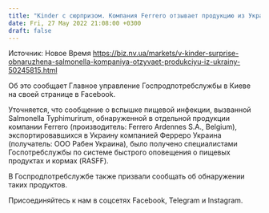 ```yaml
---
title: "Kinder с сюрпризом. Компания Ferrero отзывает продукцию из Украины из-за вспышки сальмонеллы"
date: Fri, 27 May 2022 21:08:00 +0300
draft: false
---
```

Источник: Новое Время https://biz.nv.ua/markets/v-kinder-surprise-obnaruzhena-salmonella-kompaniya-otzyvaet-produkciyu-iz-ukrainy-50245815.html


Об это сообщает Главное управление Госпродпотребслужбы в Киеве на своей странице в Facebook.

Уточняется, что сообщение о вспышке пищевой инфекции, вызванной Salmonella Typhimurirum, обнаруженной в отдельной продукции компании Ferrero (производитель: Ferrero Ardennes S.A., Belgium), экспортировавшихся в Украину компанией Ферреро Украина (получатель: ООО Рабен Украина), было получено специалистами Госпотребслужбы по системе быстрого оповещения о пищевых продуктах и кормах (RASFF).

В Госпродпотребслужбе также призвали сообщать об обнаружении таких продуктов.

Присоединяйтесь к нам в соцсетях Facebook, Telegram и Instagram.
